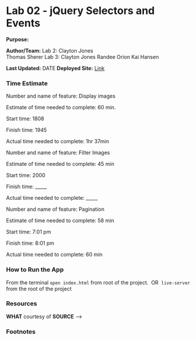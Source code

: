 # Lab 02 - jQuery Selectors and Events
**Purpose:** 

**Author/Team:** 
Lab 2:
  Clayton Jones  
  Thomas Sherer
Lab 3:
  Clayton Jones
  Randee Orion
  Kai Hansen

**Last Updated:** DATE
**Deployed Site:** [Link]()

### Time Estimate

Number and name of feature: Display images

Estimate of time needed to complete: 60 min.

Start time: 1808

Finish time: 1945

Actual time needed to complete: 1hr 37min

Number and name of feature: Filter Images

Estimate of time needed to complete: 45 min

Start time: 2000

Finish time: _____

Actual time needed to complete: _____

Number and name of feature: Pagination

Estimate of time needed to complete: 58 min

Start time: 7:01 pm

Finish time: 8:01 pm

Actual time needed to complete: 60 min


### How to Run the App
From the terminal `open index.html` from root of the project.
​
OR 
​
`live-server` from the root of the project
​
### Resources

**WHAT** courtesy of **SOURCE** -->

### Footnotes

